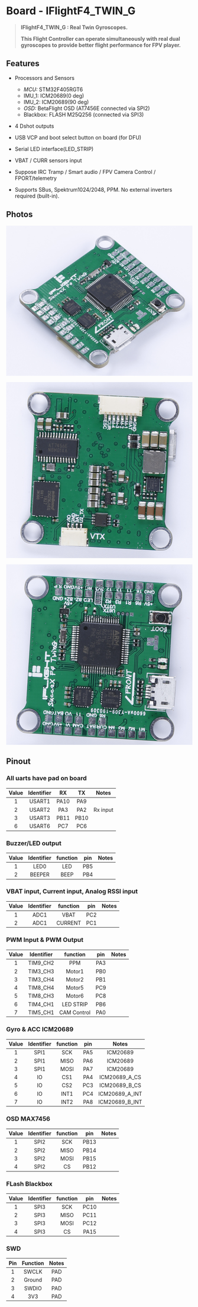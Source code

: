 # Board - IFlightF4_TWIN_G

> **IFlightF4_TWIN_G : Real Twin Gyroscopes.** 
>
> **This Flight Controller can operate simultaneously with real dual gyroscopes to provide better flight performance for FPV player.**



## Features

* Processors and Sensors
  * *MCU:* STM32F405RGT6
  * IMU_1: ICM20689(0 deg)
  * IMU_2: ICM20689(90 deg)
  * *OSD:* BetaFlight OSD (AT7456E connected via SPI2)
  * Blackbox: FLASH M25Q256 (connected via SPI3)

* 4 Dshot outputs

* USB VCP and boot select button on board (for DFU) 

* Serial LED interface(LED_STRIP)

* VBAT / CURR sensors input

* Suppose IRC Tramp / Smart audio / FPV Camera Control / FPORT/telemetry

* Supports SBus, Spektrum1024/2048, PPM. No external inverters required (built-in).


## Photos

![IFlightF4_TWIN_G](images/IFlightF4_TWIN_G.png)

![IFlightF4_TWIN_G-Botton](images/IFlightF4_TWIN_G-Botton.png)

![IFlightF4_TWIN_G-Top](images/IFlightF4_TWIN_G-Top.png)

## Pinout

### All uarts have pad on board 

| Value | Identifier |  RX  |  TX  |  Notes   |
| :---: | :--------: | :--: | :--: | :------: |
|   1   |   USART1   | PA10 | PA9  |          |
|   2   |   USART2   | PA3  | PA2  | Rx input |
|   3   |   USART3   | PB11 | PB10 |          |
|   6   |   USART6   | PC7  | PC6  |          |

### Buzzer/LED output 

| Value | Identifier | function | pin  | Notes |
| :---: | :--------: | :------: | :--: | :---: |
|   1   |    LED0    |   LED    | PB5  |       |
|   2   |   BEEPER   |   BEEP   | PB4  |       |

### VBAT input, Current input, Analog RSSI input

| Value | Identifier | function | pin  | Notes |
| :---: | :--------: | :------: | :--: | :---: |
|   1   |    ADC1    |   VBAT   | PC2  |       |
|   2   |    ADC1    | CURRENT  | PC1  |       |

### PWM Input & PWM Output 

| Value | Identifier |  function   | pin  | Notes |
| :---: | :--------: | :---------: | :--: | :---: |
|   1   |  TIM9_CH2  |     PPM     | PA3  |       |
|   2   |  TIM3_CH3  |   Motor1    | PB0  |       |
|   3   |  TIM3_CH4  |   Motor2    | PB1  |       |
|   4   |  TIM8_CH4  |   Motor5    | PC9  |       |
|   5   |  TIM8_CH3  |   Motor6    | PC8  |       |
|   6   |  TIM4_CH1  |  LED STRIP  | PB6  |       |
|   7   |  TIM5_CH1  | CAM Control | PA0  |       |

### Gyro & ACC  ICM20689

| Value | Identifier | function | pin  |     Notes      |
| :---: | :--------: | :------: | :--: | :------------: |
|   1   |    SPI1    |   SCK    | PA5  |    ICM20689    |
|   2   |    SPI1    |   MISO   | PA6  |    ICM20689    |
|   3   |    SPI1    |   MOSI   | PA7  |    ICM20689    |
|   4   |     IO     |   CS1    | PA4  | ICM20689_A_CS  |
|   5   |     IO     |   CS2    | PC3  | ICM20689_B_CS  |
|   6   |     IO     |   INT1   | PC4  | ICM20689_A_INT |
|   7   |     IO     |   INT2   | PA8  | ICM20689_B_INT |

### OSD MAX7456

| Value | Identifier | function | pin  | Notes |
| :---: | :--------: | :------: | :--: | :---: |
|   1   |    SPI2    |   SCK    | PB13 |       |
|   2   |    SPI2    |   MISO   | PB14 |       |
|   3   |    SPI2    |   MOSI   | PB15 |       |
|   4   |    SPI2    |    CS    | PB12 |       |

### FLash Blackbox

| Value | Identifier | function | pin  | Notes |
| :---: | :--------: | :------: | :--: | :---: |
|   1   |    SPI3    |   SCK    | PC10 |       |
|   2   |    SPI3    |   MISO   | PC11 |       |
|   3   |    SPI3    |   MOSI   | PC12 |       |
|   4   |    SPI3    |    CS    | PA15 |       |

### SWD

| Pin  | Function | Notes |
| :--: | :------: | :---: |
|  1   |  SWCLK   |  PAD  |
|  2   |  Ground  |  PAD  |
|  3   |  SWDIO   |  PAD  |
|  4   |   3V3    |  PAD  |

